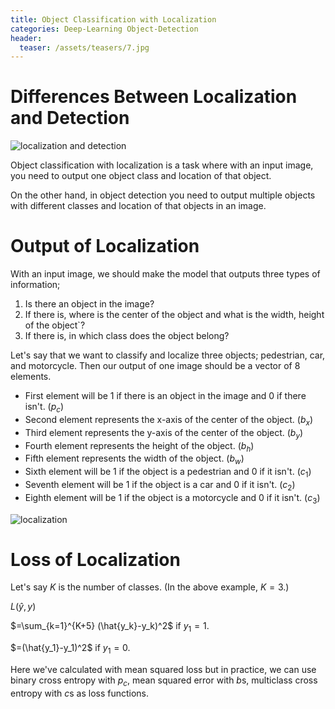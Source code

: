 ```yaml
---
title: Object Classification with Localization
categories: Deep-Learning Object-Detection
header:
  teaser: /assets/teasers/7.jpg
---
```


# Differences Between Localization and Detection

![localization and detection](https://lh3.googleusercontent.com/EaoqW5CbLqDibcxtYI6BlE5QQxaILPHpMANtx0NM18f2VWqZ2dUgMw7Q-A4d5zCAcS2QDCT9-Qs96E2T-h4ILnEmQmKne7-mFBioQFLqhE8L2mdfrzpsHhH4Kz7D_Rgu6S5EZRgvdQ=w2400)

Object classification with localization is a task where with an input image, you need to output one object class and location of that object.

On the other hand, in object detection you need to output multiple objects with different classes and location of that objects in an image.

# Output of Localization

With an input image, we should make the model that outputs three types of information;
1. Is there an object in the image?
2. If there is, where is the center of the object and what is the width, height of the object`?
3. If there is, in which class does the object belong?

Let's say that we want to classify and localize three objects; pedestrian, car, and motorcycle. Then our output of one image should be a vector of 8 elements.

* First element will be 1 if there is an object in the image and 0 if there isn't. ($p_c$)
* Second element represents the x-axis of the center of the object. ($b_x$)
* Third element represents the y-axis of the center of the object. ($b_y$)
* Fourth element represents the height of the object. ($b_h$)
* Fifth element represents the width of the object. ($b_w$)
* Sixth element will be 1 if the object is a pedestrian and 0 if it isn't. ($c_1$)
* Seventh element will be 1 if the object is a car and 0 if it isn't. ($c_2$)
* Eighth element will be 1 if the object is a motorcycle and 0 if it isn't. ($c_3$)

![localization](https://lh3.googleusercontent.com/ZsbWrEDd3RkbKWbqWW3mgQmYQj5wsgJW7RGPEEs3ccQ5ZG25RURogoaIinvJWpdCdOPthiiskkZgRNxYVDSo6rbvbtOtyaJTdGakfhKk5gPYEaLUIGq0ZHAoSTPwh8U2LhOg0YVXcQ=w2400)

# Loss of Localization

Let's say $K$ is the number of classes. (In the above example, $K=3$.)

$L(\hat{y},y)$

$=\sum_{k=1}^{K+5} (\hat{y_k}-y_k)^2$ if $y_1=1$.

$=(\hat{y_1}-y_1)^2$ if $y_1=0$.

Here we've calculated with mean squared loss but in practice, we can use binary cross entropy with $p_c$, mean squared error with $b$s, multiclass cross entropy with $c$s as loss functions.

